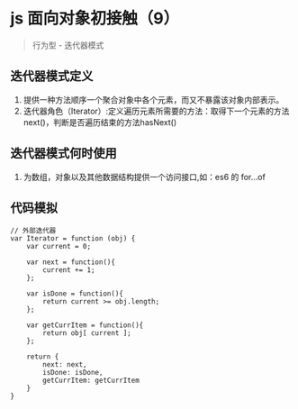 # js 面向对象初接触（9）
> 行为型 - 迭代器模式

## 迭代器模式定义
1. 提供一种方法顺序一个聚合对象中各个元素，而又不暴露该对象内部表示。
2. 迭代器角色（Iterator）:定义遍历元素所需要的方法：取得下一个元素的方法next()，判断是否遍历结束的方法hasNext()

## 迭代器模式何时使用
1. 为数组，对象以及其他数据结构提供一个访问接口,如：es6 的 for...of

## 代码模拟
```
// 外部迭代器
var Iterator = function (obj) {
    var current = 0;

    var next = function(){
        current += 1;
    };

    var isDone = function(){
        return current >= obj.length;
    };

    var getCurrItem = function(){
        return obj[ current ];
    };

    return {
        next: next,
        isDone: isDone,
        getCurrItem: getCurrItem
    }
}
```